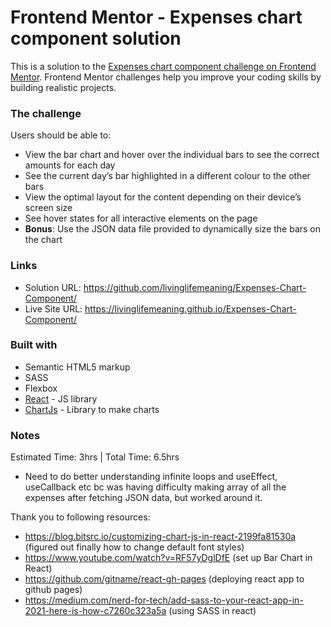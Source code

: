 # Frontend Mentor - Expenses chart component solution

This is a solution to the [Expenses chart component challenge on Frontend Mentor](https://www.frontendmentor.io/challenges/expenses-chart-component-e7yJBUdjwt). Frontend Mentor challenges help you improve your coding skills by building realistic projects. 
### The challenge

Users should be able to:

- View the bar chart and hover over the individual bars to see the correct amounts for each day
- See the current day’s bar highlighted in a different colour to the other bars
- View the optimal layout for the content depending on their device’s screen size
- See hover states for all interactive elements on the page
- **Bonus**: Use the JSON data file provided to dynamically size the bars on the chart

### Links

- Solution URL: https://github.com/livinglifemeaning/Expenses-Chart-Component/
- Live Site URL: https://livinglifemeaning.github.io/Expenses-Chart-Component/

### Built with

- Semantic HTML5 markup
- SASS
- Flexbox
- [React](https://reactjs.org/) - JS library
- [ChartJs](https://www.chartjs.org/) - Library to make charts


### Notes
Estimated Time: 3hrs | Total Time: 6.5hrs 

- Need to do better understanding infinite loops and useEffect, useCallback etc bc was having difficulty making array of all the expenses after fetching JSON data, but worked around it. 

Thank you to following resources: 
- https://blog.bitsrc.io/customizing-chart-js-in-react-2199fa81530a (figured out finally how to change default font styles)
- https://www.youtube.com/watch?v=RF57yDglDfE (set up Bar Chart in React)
- https://github.com/gitname/react-gh-pages (deploying react app to github pages) 
- https://medium.com/nerd-for-tech/add-sass-to-your-react-app-in-2021-here-is-how-c7260c323a5a (using SASS in react)
